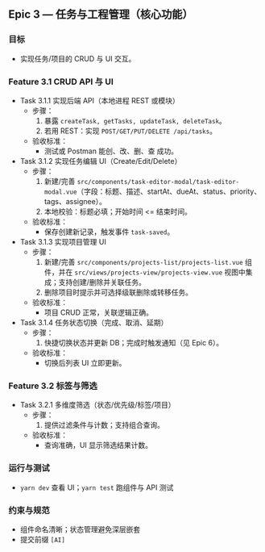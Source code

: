 ## Epic 3 — 任务与工程管理（核心功能）

### 目标
- 实现任务/项目的 CRUD 与 UI 交互。

### Feature 3.1 CRUD API 与 UI
- Task 3.1.1 实现后端 API（本地进程 REST 或模块）
  - 步骤：
    1) 暴露 `createTask, getTasks, updateTask, deleteTask`。
    2) 若用 REST：实现 `POST/GET/PUT/DELETE /api/tasks`。
  - 验收标准：
    - 测试或 Postman 能创、改、删、查 成功。
- Task 3.1.2 实现任务编辑 UI（Create/Edit/Delete）
  - 步骤：
    1) 新建/完善 `src/components/task-editor-modal/task-editor-modal.vue`（字段：标题、描述、startAt、dueAt、status、priority、tags、assignee）。
    2) 本地校验：标题必填；开始时间 <= 结束时间。
  - 验收标准：
    - 保存创建新记录，触发事件 `task-saved`。
- Task 3.1.3 实现项目管理 UI
  - 步骤：
    1) 新建/完善 `src/components/projects-list/projects-list.vue` 组件，并在 `src/views/projects-view/projects-view.vue` 视图中集成；支持创建/删除并关联任务。
    2) 删除项目时提示并可选择级联删除或转移任务。
  - 验收标准：
    - 项目 CRUD 正常，关联逻辑正确。
- Task 3.1.4 任务状态切换（完成、取消、延期）
  - 步骤：
    1) 快捷切换状态并更新 DB；完成时触发通知（见 Epic 6）。
  - 验收标准：
    - 切换后列表 UI 立即更新。

### Feature 3.2 标签与筛选
- Task 3.2.1 多维度筛选（状态/优先级/标签/项目）
  - 步骤：
    1) 提供过滤条件与计数；支持组合查询。
  - 验收标准：
    - 查询准确，UI 显示筛选结果计数。

### 运行与测试
- `yarn dev` 查看 UI；`yarn test` 跑组件与 API 测试

### 约束与规范
- 组件命名清晰；状态管理避免深层嵌套
- 提交前缀 `[AI]`
